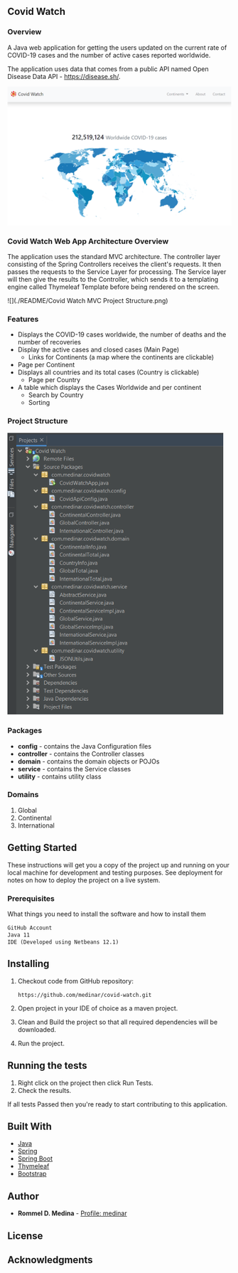 ## Covid Watch
### Overview

A Java web application for getting the users updated on the current rate of COVID-19 cases and the number of active cases reported worldwide.  

The application uses data that comes from a  public API named Open Disease Data API - https://disease.sh/.



<img src="./README/image-20210822163440559.png" alt="image-20210822163440559" style="zoom:60%;" />



### Covid Watch Web App Architecture Overview

The application uses the standard MVC architecture. The controller layer consisting of the Spring Controllers receives the client's requests. It then passes the requests to the Service Layer for processing. The Service layer will then give the results to the Controller, which sends it to a templating engine called Thymeleaf Template before being rendered on the screen. 

![](./README/Covid Watch MVC Project Structure.png)

### Features

- Displays the COVID-19 cases worldwide, the number of deaths and the number of recoveries
- Display the active cases and closed cases (Main Page)
  - Links for Continents (a map where the continents are clickable)
- Page per Continent
- Displays all countries and its total cases (Country is clickable)
  - Page per Country
- A table which displays the Cases Worldwide and per continent
  - Search by Country
  - Sorting

### Project Structure

<img src="./README/image-20210822182132935.png" alt="image-20210822182132935" style="zoom:80%;" />



### Packages

- **config** - contains the Java Configuration files
- **controller** - contains the Controller classes
- **domain** - contains the domain objects or POJOs
- **service** - contains the Service classes
- **utility** - contains utility class

### Domains

1. Global
2. Continental
3. International

## Getting Started

These instructions will get you a copy of the project up and running on your local machine for development and testing purposes. See deployment for notes on how to deploy the project on a live system.

### Prerequisites

What things you need to install the software and how to install them

```
GitHub Account
Java 11
IDE (Developed using Netbeans 12.1)
```

## Installing

1. Checkout code from GitHub repository:

   ```
   https://github.com/medinar/covid-watch.git
   ```

2. Open project in your IDE of choice as a maven project.

3. Clean and Build the project so that all required dependencies will be downloaded.

4. Run the project.

## Running the tests

1. Right click on the project then click Run Tests.
2. Check the results.

If all tests Passed then you're ready to start contributing to this application.

## Built With

- [Java](https://www.java.com/en/)
- [Spring](https://spring.io/)
- [Spring Boot](https://spring.io/projects/spring-boot)
- [Thymeleaf](https://www.thymeleaf.org)
- [Bootstrap](https://getbootstrap.com/)

## Author

- **Rommel D. Medina** - [Profile: medinar](https://github.com/medinar)

## License

## Acknowledgments
